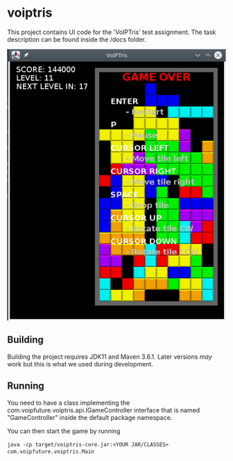 # voiptris

This project contains UI code for the 'VoIPTris' test assignment. The task description can be found inside the /docs folder.

![Screenshot](https://github.com/Voipfuture-GmbH/voiptris/blob/master/screenshot.png)

## Building

Building the project requires JDK11 and Maven 3.6.1. Later versions *may* work but this is what we used during development.

## Running

You need to have a class implementing the com.voipfuture.voiptris.api.IGameController interface that is named "GameController" inside the default package namespace.

You can then start the game by running

    java -cp target/voiptris-core.jar:<YOUR JAR/CLASSES> com.voipfuture.voiptris.Main
